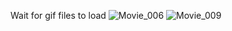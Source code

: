 Wait for gif files to load
![Movie_006](https://github.com/user-attachments/assets/7392f440-4fa4-4714-be74-6e05295e79bb)
![Movie_009](https://github.com/user-attachments/assets/7f8f0b97-5287-45e5-90c3-c034c28b2098)
